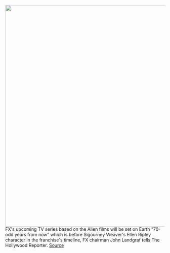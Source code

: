 <img src='https://cdn.vox-cdn.com/thumbor/ojKl5vUr7skA7s63C2fxngT8FYE=/0x0:1660x932/1200x800/filters:focal(698x334:962x598)/cdn.vox-cdn.com/uploads/chorus_image/image/70524536/Screen_Shot_2020_12_10_at_6.01.43_PM.0.png' width='700px' /><br/>
FX's upcoming TV series based on the Alien films will be set on Earth “70-odd years from now” which is before Sigourney Weaver's Ellen Ripley character in the franchise's timeline, FX chairman John Landgraf tells The Hollywood Reporter.
<a href='https://www.theverge.com/2022/2/18/22940575/alien-tv-show-fx-earth-pre-ripley'> Source <a/>